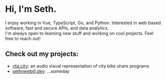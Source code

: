 # Hi, I'm Seth.
I enjoy working in Vue, TypeScript, Go, and Python. Interested in web based software, fast and secure APIs, and data analytics.  
I'm always open to learning new stuff and working on cool projects.  Feel free to reach out!

## Check out my projects:
* [rita.city](https://rita.city): an audio visual representation of city bike share programs
* [sethnewbill.dev](https://sethnewbill.dev): ...someday
